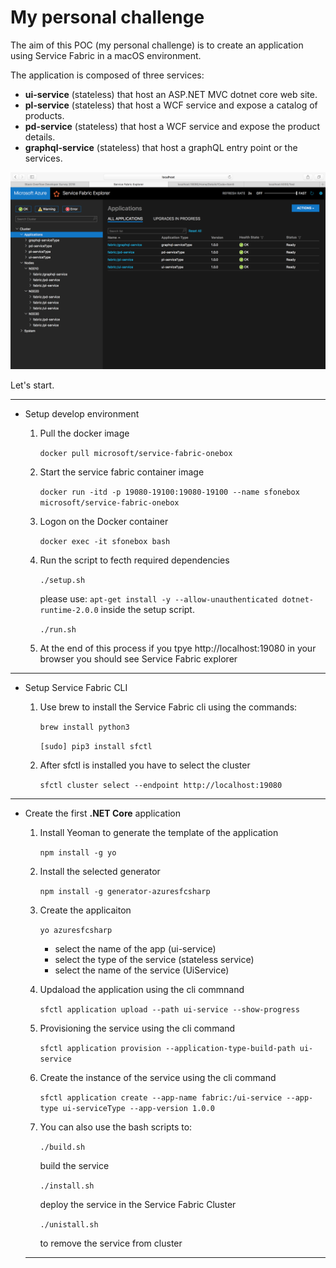 # My personal challenge

The aim of this POC (my personal challenge) is to create an application using Service Fabric in a macOS environment.

The application is composed of three services:

* **ui-service** (stateless) that host an ASP.NET MVC dotnet core web site.
* **pl-service** (stateless) that host a WCF service and expose a catalog of products.
* **pd-service** (stateless) that host a WCF service and expose the product details.
* **graphql-service** (stateless) that host a graphQL entry point or the services.


![](https://github.com/FrancoMelandri/challenge/blob/master/dashboard.png?raw=true)


Let's start.

---
* Setup develop environment

    1. Pull the docker image

        `docker pull microsoft/service-fabric-onebox`

    2. Start the service fabric container image

        `docker run -itd -p 19080-19100:19080-19100 --name sfonebox microsoft/service-fabric-onebox`
        
    3. Logon on the Docker container

        `docker exec -it sfonebox bash`

    4. Run the script to fecth required dependencies

        `./setup.sh`

        please use:  `apt-get install -y --allow-unauthenticated dotnet-runtime-2.0.0` inside the setup script.

        `./run.sh`

    5. At the end of this process if you tpye http://localhost:19080 in your browser you should see Service Fabric explorer

---
 * Setup Service Fabric CLI

    1. Use brew to install the Service Fabric cli using the commands:

        `brew install python3`

        `[sudo] pip3 install sfctl`

    2. After sfctl is installed you have to select the cluster

        `sfctl cluster select --endpoint http://localhost:19080`


---
* Create the first **.NET Core** application

    1. Install Yeoman to generate the template of the application

        `npm install -g yo`

    2. Install the selected generator

        `npm install -g generator-azuresfcsharp`

    3. Create the applicaiton

        `yo azuresfcsharp`

        - select the name of the app (ui-service)
        - select the type of the service (stateless service)
        - select the name of the service (UiService)

    4. Updaload the application using the cli commnand

        `sfctl application upload --path ui-service --show-progress`

    5. Provisioning the service using the cli command

        `sfctl application provision --application-type-build-path ui-service`

    5. Create the instance of the service using the cli command

        `sfctl application create --app-name fabric:/ui-service --app-type ui-serviceType --app-version 1.0.0`
    
    6. You can also use the bash scripts to:

        `./build.sh`

        build the service

        `./install.sh`

        deploy the service in the Service Fabric Cluster

        `./unistall.sh`

        to remove the service from cluster



    ---
